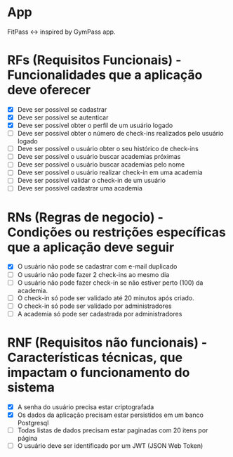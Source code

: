# App

FitPass <-> inspired by GymPass app.

# RFs (Requisitos Funcionais) - Funcionalidades que a aplicação deve oferecer
- [x] Deve ser possível se cadastrar
- [x] Deve ser possível se autenticar
- [x] Deve ser possível obter o perfil de um usuário logado
- [ ] Deve ser possível obter o número de check-ins realizados pelo usuário logado
- [ ] Deve ser possível o usuário obter o seu histórico de check-ins 
- [ ] Deve ser possível o usuário buscar academias próximas
- [ ] Deve ser possível o usuário buscar academias pelo nome
- [ ] Deve ser possível o usuário realizar check-in em uma academia
- [ ] Deve ser possível validar o check-in de um usuário
- [ ] Deve ser possível cadastrar uma academia

# RNs (Regras de negocio) - Condições ou restrições específicas que a aplicação deve seguir

- [x] O usuário não pode se cadastrar com e-mail duplicado
- [ ] O usuário não pode fazer 2 check-ins ao mesmo dia
- [ ] O usuário não pode fazer check-in se não estiver perto (100) da academia.
- [ ] O check-in só pode ser validado até 20 minutos após criado.
- [ ] O check-in só pode ser validado por administradores
- [ ] A academia só pode ser cadastrada por administradores

# RNF (Requisitos não funcionais) - Características técnicas, que impactam o funcionamento do sistema

- [x] A senha do usuário precisa estar criptografada
- [x] Os dados da aplicação precisam estar persistidos em um banco Postgresql
- [ ] Todas listas de dados precisam estar paginadas com 20 itens por página
- [ ] O usuário deve ser identificado por um JWT (JSON Web Token)